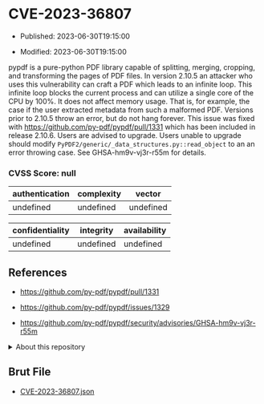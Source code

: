 # CVE-2023-36807

- Published: 2023-06-30T19:15:00

- Modified: 2023-06-30T19:15:00

pypdf is a pure-python PDF library capable of splitting, merging, cropping, and transforming the pages of PDF files. In version 2.10.5 an attacker who uses this vulnerability can craft a PDF which leads to an infinite loop. This infinite loop blocks the current process and can utilize a single core of the CPU by 100%. It does not affect memory usage. That is, for example, the case if the user extracted metadata from such a malformed PDF. Versions prior to 2.10.5 throw an error, but do not hang forever. This issue was fixed with https://github.com/py-pdf/pypdf/pull/1331 which has been included in release 2.10.6. Users are advised to upgrade. Users unable to upgrade should modify `PyPDF2/generic/_data_structures.py::read_object` to an an error throwing case. See GHSA-hm9v-vj3r-r55m for details. 

### CVSS Score: **null**

| authentication | complexity | vector |
| --- | --- | --- |
| undefined | undefined | undefined |

| confidentiality | integrity | availability |
| --- | --- | --- |
| undefined | undefined | undefined |

## References

* https://github.com/py-pdf/pypdf/pull/1331

* https://github.com/py-pdf/pypdf/issues/1329

* https://github.com/py-pdf/pypdf/security/advisories/GHSA-hm9v-vj3r-r55m

<details>
<summary>About this repository</summary> 

  This repository is part of the project [Live Hack CVE](https://github.com/Live-Hack-CVE). Main website can be found [www.live-hack.org](https://www.live-hack.org) 
  
  Made by [Sn0wAlice](https://github.com/Sn0wAlice) for the people that care about security and need to have a feed of the latest CVEs. Hope you enjoy it, don't forget to star the repo and follow me on [Twitter](https://twitter.com/Sn0wAlice) and [Github](https://github.com/Sn0wAlice). And that is my [personnal website](https://www.alice-snow.me/)

  - [Home Page](https://github.com/Live-Hack-CVE)
  - [Framework](https://github.com/Live-Hack-CVE/cve-framework)
  - [CVE database](https://github.com/Live-Hack-CVE/full_database)
  - [Changelog](https://github.com/Live-Hack-CVE/Changelog)
</details>

## Brut File

* [CVE-2023-36807.json](https://raw.githubusercontent.com/Live-Hack-CVE/full_database/main/cves/2023/CVE-2023-36807.json)

